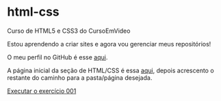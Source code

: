 # html-css
 Curso de HTML5 e CSS3 do CursoEmVideo

Estou aprendendo a criar sites e agora vou gerenciar meus repositórios!

O meu perfil no GitHub é esse <a href="https://github.com/LineRamos">aqui</a>.

A página inicial da seção de HTML/CSS é essa <a href="https://lineramos.github.io/html-css/">aqui</a>, depois acrescento o restante do caminho para a pasta/página desejada.


<a href="https://lineramos.github.io/html-css/exercicios/exerc-001/index.html"> Executar o exercício 001</a>
